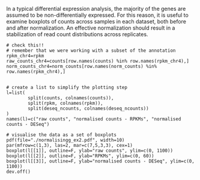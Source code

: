 In a typical differential expression analysis, the majority of the genes are assumed to be non-differentially expressed. For this reason, it is useful to examine boxplots of counts across samples in each dataset, both before and after normalization. An effective normalization should result in a stabilization of read count distributions across replicates.

```rconsole
# check this!!
# remember that we were working with a subset of the annotation
rpkm_chr4=rpkm
raw_counts_chr4=counts[row.names(counts) %in% row.names(rpkm_chr4),]
norm_counts_chr4=norm_counts[row.names(norm_counts) %in% row.names(rpkm_chr4),]


# create a list to simplify the plotting step
l=list(
        split(counts, colnames(counts)),
        split(rpkm, colnames(rpkm)),
        split(deseq_ncounts, colnames(deseq_ncounts))
)
names(l)=c("raw counts", "normalised counts - RPKMs", "normalised counts - DESeq")

# visualise the data as a set of boxplots
pdf(file="./normalisingg_ex2.pdf", width=10)
par(mfrow=c(1,3), las=2, mar=c(7,5,3,3), cex=1)
boxplot(l[[1]], outline=F, ylab="raw counts", ylim=c(0, 1100))
boxplot(l[[2]], outline=F, ylab="RPKMs", ylim=c(0, 60))
boxplot(l[[3]], outline=F, ylab="normalised counts - DESeq", ylim=c(0, 1100))
dev.off()
```
